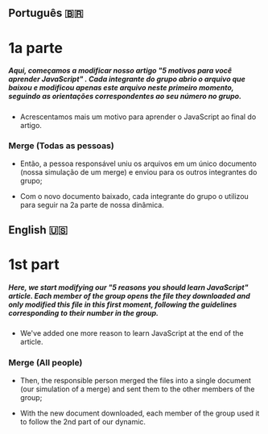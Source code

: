 ## Português 🇧🇷 

# 1a parte

##### Aqui, começamos a modificar nosso artigo "5 motivos para você aprender JavaScript" . Cada integrante do grupo abrio o arquivo que baixou e modificou apenas este arquivo neste primeiro momento, seguindo as orientações correspondentes ao seu número no grupo.

- Acrescentamos mais um motivo para aprender o JavaScript ao final do artigo.

### Merge (Todas as pessoas)

- Então, a pessoa responsável uniu os arquivos em um único documento (nossa simulação de um merge) e enviou para os outros integrantes do grupo;

- Com o novo documento baixado, cada integrante do grupo o utilizou para seguir na 2a parte de nossa dinâmica.

## English 🇺🇸

# 1st part

##### Here, we start modifying our "5 reasons you should learn JavaScript" article. Each member of the group opens the file they downloaded and only modified this file in this first moment, following the guidelines corresponding to their number in the group.

- We've added one more reason to learn JavaScript at the end of the article.

### Merge (All people)

- Then, the responsible person merged the files into a single document (our simulation of a merge) and sent them to the other members of the group;

- With the new document downloaded, each member of the group used it to follow the 2nd part of our dynamic.